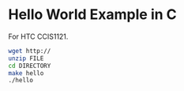 Hello World Example in C
========================

For HTC CCIS1121.

```bash
wget http://
unzip FILE
cd DIRECTORY
make hello
./hello
```
